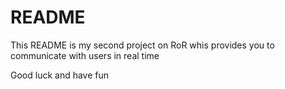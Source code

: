 # README

This README is my second project on RoR whis provides 
you to communicate with users in real time

Good luck and have fun

